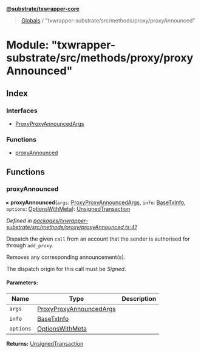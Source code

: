 **[@substrate/txwrapper-core](../README.md)**

> [Globals](../globals.md) / "txwrapper-substrate/src/methods/proxy/proxyAnnounced"

# Module: "txwrapper-substrate/src/methods/proxy/proxyAnnounced"

## Index

### Interfaces

* [ProxyProxyAnnouncedArgs](../interfaces/_txwrapper_substrate_src_methods_proxy_proxyannounced_.proxyproxyannouncedargs.md)

### Functions

* [proxyAnnounced](_txwrapper_substrate_src_methods_proxy_proxyannounced_.md#proxyannounced)

## Functions

### proxyAnnounced

▸ **proxyAnnounced**(`args`: [ProxyProxyAnnouncedArgs](../interfaces/_txwrapper_substrate_src_methods_proxy_proxyannounced_.proxyproxyannouncedargs.md), `info`: [BaseTxInfo](../interfaces/_txwrapper_core_src_types_method_.basetxinfo.md), `options`: [OptionsWithMeta](../interfaces/_txwrapper_core_src_types_method_.optionswithmeta.md)): [UnsignedTransaction](../interfaces/_txwrapper_core_src_types_method_.unsignedtransaction.md)

*Defined in [packages/txwrapper-substrate/src/methods/proxy/proxyAnnounced.ts:41](https://github.com/paritytech/txwrapper-core/blob/15c9541/packages/txwrapper-substrate/src/methods/proxy/proxyAnnounced.ts#L41)*

Dispatch the given `call` from an account that the sender is authorised for through
`add_proxy`.

Removes any corresponding announcement(s).

The dispatch origin for this call must be _Signed_.

#### Parameters:

Name | Type | Description |
------ | ------ | ------ |
`args` | [ProxyProxyAnnouncedArgs](../interfaces/_txwrapper_substrate_src_methods_proxy_proxyannounced_.proxyproxyannouncedargs.md) |  |
`info` | [BaseTxInfo](../interfaces/_txwrapper_core_src_types_method_.basetxinfo.md) |  |
`options` | [OptionsWithMeta](../interfaces/_txwrapper_core_src_types_method_.optionswithmeta.md) |   |

**Returns:** [UnsignedTransaction](../interfaces/_txwrapper_core_src_types_method_.unsignedtransaction.md)

